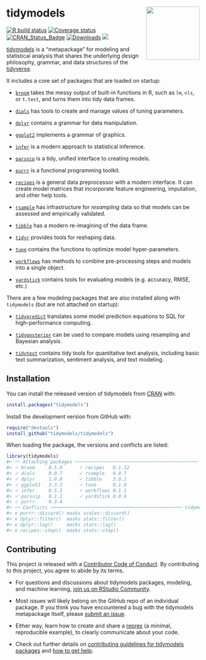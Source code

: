 
<!-- README.md is generated from README.Rmd. Please edit that file -->

# tidymodels <a href='https://tidymodels.tidymodels.org'><img src='tidymodels_hex.png' align="right" height="139" /></a>

<!-- badges: start -->

[![R build
status](https://github.com/tidymodels/tidymodels/workflows/R-CMD-check/badge.svg)](https://github.com/tidymodels/tidymodels)
[![Coverage
status](https://codecov.io/gh/tidymodels/tidymodels/branch/master/graph/badge.svg)](https://codecov.io/github/tidymodels/tidymodels?branch=master)
[![CRAN\_Status\_Badge](http://www.r-pkg.org/badges/version/tidymodels)](http://cran.r-project.org/web/packages/tidymodels)
[![Downloads](http://cranlogs.r-pkg.org/badges/tidymodels)](http://cran.rstudio.com/package=tidymodels)
![](https://img.shields.io/badge/lifecycle-experimental-orange.svg)
<!-- badges: end -->

[tidymodels](https://www.tidymodels.org/) is a “metapackage” for
modeling and statistical analysis that shares the underlying design
philosophy, grammar, and data structures of the
[tidyverse](https://www.tidyverse.org/).

It includes a core set of packages that are loaded on startup:

  - [`broom`](https://broom.tidymodels.org) takes the messy output of
    built-in functions in R, such as `lm`, `nls`, or `t.test`, and turns
    them into tidy data frames.

  - [`dials`](https://dials.tidymodels.org) has tools to create and
    manage values of tuning parameters.

  - [`dplyr`](http://dplyr.tidyverse.org) contains a grammar for data
    manipulation.

  - [`ggplot2`](http://ggplot2.tidyverse.org) implements a grammar of
    graphics.

  - [`infer`](http://infer.netlify.app) is a modern approach to
    statistical inference.

  - [`parsnip`](https://parsnip.tidymodels.org) is a tidy, unified
    interface to creating models.

  - [`purrr`](http://purrr.tidyverse.org) is a functional programming
    toolkit.

  - [`recipes`](https://recipes.tidymodels.org) is a general data
    preprocessor with a modern interface. It can create model matrices
    that incorporate feature engineering, imputation, and other help
    tools.

  - [`rsample`](https://rsample.tidymodels.org) has infrastructure for
    *resampling* data so that models can be assessed and empirically
    validated.

  - [`tibble`](http://tibble.tidyverse.org) has a modern re-imagining of
    the data frame.

  - [`tidyr`](http://tidyr.tidyverse.org) provides tools for reshaping
    data.

  - [`tune`](https://tune.tidymodels.org) contains the functions to
    optimize model hyper-parameters.

  - [`workflows`](https://workflows.tidymodels.org) has methods to
    combine pre-processing steps and models into a single object.

  - [`yardstick`](https://yardstick.tidymodels.org) contains tools for
    evaluating models (e.g. accuracy, RMSE, etc.)

There are a few modeling packages that are also installed along with
`tidymodels` (but are not attached on startup):

  - [`tidypredict`](https://tidypredict.tidymodels.org) translates some
    model prediction equations to SQL for high-performance computing.

  - [`tidyposterior`](https://tidyposterior.tidymodels.org) can be used
    to compare models using resampling and Bayesian analysis.

  - [`tidytext`](https://juliasilge.github.io/tidytext) contains tidy
    tools for quantitative text analysis, including basic text
    summarization, sentiment analysis, and text modeling.

## Installation

You can install the released version of tidymodels from
[CRAN](https://CRAN.R-project.org) with:

``` r
install.packages("tidymodels")
```

Install the development version from GitHub with:

``` r
require("devtools")
install_github("tidymodels/tidymodels")
```

When loading the package, the versions and conflicts are listed:

``` r
library(tidymodels)
#> ── Attaching packages ───────────────────────────────────────────── tidymodels 0.1.0 ──
#> ✓ broom     0.5.6      ✓ recipes   0.1.12
#> ✓ dials     0.0.7      ✓ rsample   0.0.7 
#> ✓ dplyr     1.0.0      ✓ tibble    3.0.1 
#> ✓ ggplot2   3.3.2      ✓ tune      0.1.0 
#> ✓ infer     0.5.2      ✓ workflows 0.1.1 
#> ✓ parsnip   0.1.1      ✓ yardstick 0.0.6 
#> ✓ purrr     0.3.4
#> ── Conflicts ──────────────────────────────────────────────── tidymodels_conflicts() ──
#> x purrr::discard() masks scales::discard()
#> x dplyr::filter()  masks stats::filter()
#> x dplyr::lag()     masks stats::lag()
#> x recipes::step()  masks stats::step()
```

## Contributing

This project is released with a [Contributor Code of
Conduct](https://contributor-covenant.org/version/2/0/CODE_OF_CONDUCT.html).
By contributing to this project, you agree to abide by its terms.

  - For questions and discussions about tidymodels packages, modeling,
    and machine learning, [join us on RStudio
    Community](https://rstd.io/tidymodels-community).

  - Most issues will likely belong on the GitHub repo of an individual
    package. If you think you have encountered a bug with the tidymodels
    metapackage itself, please [submit an
    issue](https://github.com/tidymodels/tidymodels/issues).

  - Either way, learn how to create and share a
    [reprex](https://rstd.io/reprex) (a minimal, reproducible example),
    to clearly communicate about your code.

  - Check out further details on [contributing guidelines for tidymodels
    packages](https://www.tidymodels.org/contribute/) and [how to get
    help](https://www.tidymodels.org/help/).
